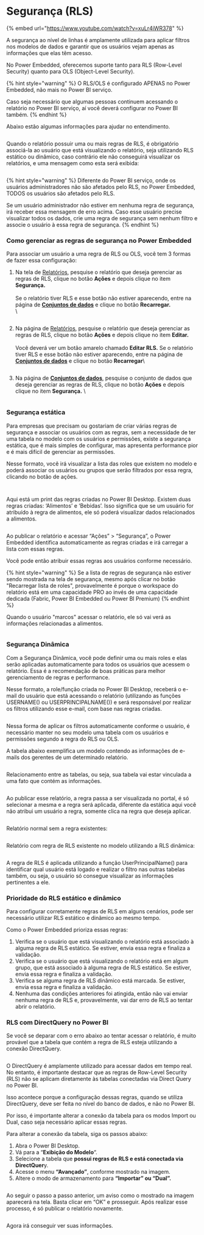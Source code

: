 # Segurança (RLS)

{% embed url="https://www.youtube.com/watch?v=xuLr4iWR378" %}

A segurança ao nível de linhas é amplamente utilizada para aplicar filtros nos modelos de dados e garantir que os usuários vejam apenas as informações que elas têm acesso.

No Power Embedded, oferecemos suporte tanto para RLS (Row-Level Security) quanto para OLS (Object-Level Security).

{% hint style="warning" %}
O RLS/OLS é configurado APENAS no Power Embedded, não mais no Power BI serviço.

Caso seja necessário que algumas pessoas continuem acessando o relatório no Power BI serviço, aí você deverá configurar no Power BI também.
{% endhint %}



Abaixo estão algumas informações para ajudar no entendimento.

<div align="left">

<figure><img src="../../.gitbook/assets/image (225).png" alt=""><figcaption></figcaption></figure>

</div>

Quando o relatório possuir uma ou mais regras de RLS, é obrigatório associá-la ao usuário que está visualizando o relatório, seja utilizando RLS estático ou dinâmico, caso contrário ele não conseguirá visualizar os relatórios, e uma mensagem como esta será exibida:

<div align="left">

<figure><img src="../../.gitbook/assets/image (235).png" alt=""><figcaption></figcaption></figure>

</div>

{% hint style="warning" %}
Diferente do Power BI serviço, onde os usuários administradores não são afetados pelo RLS, no Power Embedded, TODOS os usuários são afetados pelo RLS.

Se um usuário administrador não estiver em nenhuma regra de segurança, irá receber essa mensagem de erro acima. Caso esse usuário precise visualizar todos os dados, crie uma regra de segurança sem nenhum filtro e associe o usuário à essa regra de segurança.
{% endhint %}



### Como gerenciar as regras de segurança no Power Embedded

Para associar um usuário a uma regra de RLS ou OLS, você tem 3 formas de fazer essa configuração:

1.  Na tela de [Relatórios](https://admin.powerembedded.com.br/Reports), pesquise o relatório que deseja gerenciar as regras de RLS, clique no botão **Ações** e depois clique no item **Segurança.** \
    \
    Se o relatório tiver RLS e esse botão não estiver aparecendo, entre na página de [**Conjuntos de dados**](https://admin.powerembedded.com.br/Datasets) e clique no botão **Recarregar.**\
    \


    <figure><img src="../../.gitbook/assets/image (340).png" alt=""><figcaption></figcaption></figure>


2.  Na página de [Relatórios](https://admin.powerembedded.com.br/Reports), pesquise o relatório que deseja gerenciar as regras de RLS, clique no botão **Ações** e depois clique no item **Editar.** \
    \
    Você deverá ver um botão amarelo chamado **Editar RLS.** Se o relatório tiver RLS e esse botão não estiver aparecendo, entre na página de [**Conjuntos de dados**](https://admin.powerembedded.com.br/Datasets) e clique no botão **Recarregar**\


    <figure><img src="../../.gitbook/assets/image (341).png" alt=""><figcaption></figcaption></figure>


3.  Na página de [**Conjuntos de dados**](https://admin.powerembedded.com.br/Datasets), pesquise o conjunto de dados que deseja gerenciar as regras de RLS, clique no botão **Ações** e depois clique no item **Segurança.** \


    <figure><img src="../../.gitbook/assets/image (20).png" alt=""><figcaption></figcaption></figure>



### **Segurança estática**

Para empresas que precisam ou gostariam de criar várias regras de segurança e associar os usuários com as regras, sem a necessidade de ter uma tabela no modelo com os usuários e permissões, existe a segurança estática, que é mais simples de configurar, mas apresenta performance pior e é mais difícil de gerenciar as permissões.

Nesse formato, você irá visualizar a lista das roles que existem no modelo e poderá associar os usuários ou grupos que serão filtrados por essa regra, clicando no botão de ações.

<figure><img src="../../.gitbook/assets/image (227).png" alt=""><figcaption></figcaption></figure>

<figure><img src="../../.gitbook/assets/image (262).png" alt=""><figcaption></figcaption></figure>



Aqui está um print das regras criadas no Power BI Desktop. Existem duas regras criadas: ‘Alimentos’ e ‘Bebidas’. Isso significa que se um usuário for atribuído à regra de alimentos, ele só poderá visualizar dados relacionados a alimentos.

<figure><img src="../../.gitbook/assets/image (226).png" alt=""><figcaption></figcaption></figure>

Ao publicar o relatório e acessar “Ações” > “Segurança”, o Power Embedded identifica automaticamente as regras criadas e irá carregar a lista com essas regras.

Você pode então atribuir essas regras aos usuários conforme necessário.

{% hint style="warning" %}
Se a lista de regras de segurança não estiver sendo mostrada na tela de segurança, mesmo após clicar no botão "Recarregar lista de roles", provavelmente é porque o workspace do relatório está em uma capacidade PRO ao invés de uma capacidade dedicada (Fabric, Power BI Embedded ou Power BI Premium)
{% endhint %}



Quando o usuário "marcos" acessar o relatório, ele só vai verá as informações relacionadas a alimentos.

<figure><img src="../../.gitbook/assets/image (228).png" alt=""><figcaption></figcaption></figure>



### **Segurança Dinâmica**

Com a Segurança Dinâmica, você pode definir uma ou mais roles e elas serão aplicadas automaticamente para todos os usuários que acessem o relatório. Essa é a recomendação de boas práticas para melhor gerenciamento de regras e performance.

Nesse formato, a role/função criada no Power BI Desktop, receberá o e-mail do usuário que está acessando o relatório (utilizando as funções USERNAME() ou USERPRINCIPALNAME()) e será responsável por realizar os filtros utilizando esse e-mail, com base nas regras criadas.

<figure><img src="../../.gitbook/assets/image (229).png" alt=""><figcaption></figcaption></figure>

Nessa forma de aplicar os filtros automaticamente conforme o usuário, é necessário manter no seu modelo uma tabela com os usuários e permissões segundo a regra do RLS ou OLS.

A tabela abaixo exemplifica um modelo contendo as informações de e-mails dos gerentes de um determinado relatório.

<div align="left">

<figure><img src="../../.gitbook/assets/image (230).png" alt=""><figcaption></figcaption></figure>

</div>

Relacionamento entre as tabelas, ou seja, sua tabela vai estar vinculada a uma fato que contém as informações.

<div align="left">

<figure><img src="../../.gitbook/assets/image (231).png" alt=""><figcaption></figcaption></figure>

</div>

Ao publicar esse relatório, a regra passa a ser visualizada no portal, é só selecionar a mesma e a regra será aplicada, diferente da estática aqui você não atribui um usuário a regra, somente clica na regra que deseja aplicar.

<figure><img src="../../.gitbook/assets/image (232).png" alt=""><figcaption></figcaption></figure>



Relatório normal sem a regra existentes:

<figure><img src="../../.gitbook/assets/image (233).png" alt=""><figcaption></figcaption></figure>



Relatório com regra de RLS existente no modelo utilizando a RLS dinâmica:

<figure><img src="../../.gitbook/assets/image (234).png" alt=""><figcaption></figcaption></figure>

A regra de RLS é aplicada utilizando a função UserPrincipalName() para identificar qual usuário está logado e realizar o filtro nas outras tabelas também, ou seja, o usuário só consegue visualizar as informações pertinentes a ele.



### Prioridade do RLS estático e dinâmico

Para configurar corretamente regras de RLS em alguns cenários, pode ser necessário utilizar RLS estático e dinâmico ao mesmo tempo.



Como o Power Embedded prioriza essas regras:

1. Verifica se o usuário que está visualizando o relatório está associado à alguma regra de RLS estático. Se estiver, envia essa regra e finaliza a validação.
2. Verifica se o usuário que está visualizando o relatório está em algum grupo, que está associado à alguma regra de RLS estático. Se estiver, envia essa regra e finaliza a validação.
3. Verifica se alguma regra de RLS dinâmico está marcada. Se estiver, envia essa regra e finaliza a validação.
4. Nenhuma das condições anteriores foi atingida, então não vai enviar nenhuma regra de RLS e, provavelmente, vai dar erro de RLS ao tentar abrir o relatório.



### RLS com DirectQuery no Power BI

Se você se deparar com o erro abaixo ao tentar acessar o relatório, é muito provável que a tabela que contém a regra de RLS esteja utilizando a conexão DirectQuery.

<figure><img src="../../.gitbook/assets/image (236).png" alt=""><figcaption></figcaption></figure>

O DirectQuery é amplamente utilizado para acessar dados em tempo real. No entanto, é importante destacar que as regras de Row-Level Security (RLS) não se aplicam diretamente às tabelas conectadas via Direct Query no Power BI.&#x20;

Isso acontece porque a configuração dessas regras, quando se utiliza DirectQuery, deve ser feita no nível do banco de dados, e não no Power BI.&#x20;

Por isso, é importante alterar a conexão da tabela para os modos Import ou Dual, caso seja necessário aplicar essas regras.



Para alterar a conexão da tabela, siga os passos abaixo:

1. Abra o Power BI Desktop.
2. Vá para a “**Exibição do Modelo**“.
3. Selecione a tabela que **possui regras de RLS e está conectada via DirectQuer**y.
4. Acesse o menu **“Avançado”**, conforme mostrado na imagem.
5. Altere o modo de armazenamento para **“Importar” ou “Dual”.**

<figure><img src="../../.gitbook/assets/image (237).png" alt=""><figcaption></figcaption></figure>

Ao seguir o passo a passo anterior, um aviso como o mostrado na imagem aparecerá na tela. Basta clicar em “OK” e prosseguir. Após realizar esse processo, é só publicar o relatório novamente.

<div align="left">

<figure><img src="../../.gitbook/assets/image (238).png" alt=""><figcaption></figcaption></figure>

</div>

Agora irá conseguir ver suas informações.
